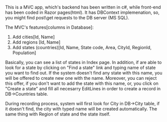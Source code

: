 ﻿This is a MVC app, which's backend has been written in c#, while front-end has been coded in Razor pages(html). It has DBContext implemenation, 
so, you might find post\get requests to the DB server (MS SQL).

The MVC's features[columns in Database]:
1) Add cities[Id, Name]
2) Add regions [Id, Name]
3) Add states (countries)[Id, Name, State code, Area, CityId, RegionId, Population]

Basically, you can see a list of states in Index page. In addition, if are able to look for a state by clicking on "Find a state" link and typing name of state you want to find out. If the system doesn't find any state with this name, you will be offered to create new one with the name. Moreover, you can reject this offer, if you don't want to add the state with this name, or, you click on "Create a state" and fill all necesarry EditLines in order to create a record in DB->Countries table.

During recording process, system will first look for City in DB->City table, if it doesn't find, the city with typed name will be created automatically. The same thing with Region of state and the state itself.

